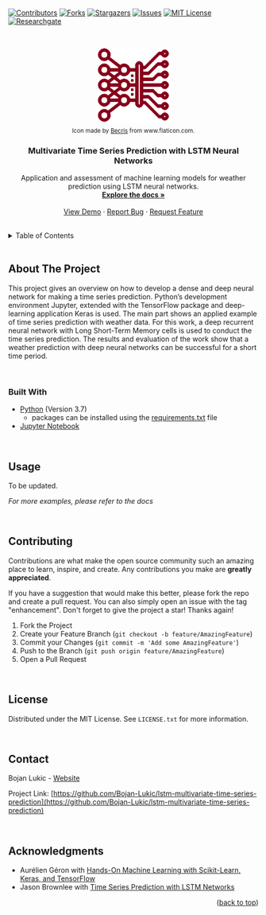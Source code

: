 <div id="top"></div>

<br />

<!-- PROJECT SHIELDS -->
<!--
*** I'm using markdown "reference style" links for readability.
*** Reference links are enclosed in brackets [ ] instead of parentheses ( ).
*** See the bottom of this document for the declaration of the reference variables
*** for contributors-url, forks-url, etc. This is an optional, concise syntax you may use.
*** https://www.markdownguide.org/basic-syntax/#reference-style-links
-->
[![Contributors][contributors-shield]][contributors-url]
[![Forks][forks-shield]][forks-url]
[![Stargazers][stars-shield]][stars-url]
[![Issues][issues-shield]][issues-url]
[![MIT License][license-shield]][license-url]
[![Researchgate][researchgate-shield]][researchgate-url]



<!-- PROJECT LOGO -->
<br />
<div align="center">
  <figure>
    <a href="https://github.com/Bojan-Lukic/lstm-multivariate-time-series-prediction">
      <img src="res/logo.png" alt="Logo" width="150" height="150">
    </a><br />
    <figcaption><sub>Icon made by <a href="https://www.flaticon.com/authors/becris">Becris</a> from www.flaticon.com.</sub></figcaption>
  </figure>

<h3 align="center">Multivariate Time Series Prediction with LSTM Neural Networks</h3>

  <p align="center">
    Application and assessment of machine learning models for weather prediction using LSTM neural networks.
    <br />
    <a href="https://github.com/Bojan-Lukic/lstm-multivariate-time-series-prediction/tree/main/doc"><strong>Explore the docs »</strong></a>
    <br />
    <br />
    <a href="https://github.com/Bojan-Lukic/lstm-multivariate-time-series-prediction/tree/main/src">View Demo</a>
    ·
    <a href="https://github.com/Bojan-Lukic/lstm-multivariate-time-series-prediction/issues">Report Bug</a>
    ·
    <a href="https://github.com/Bojan-Lukic/lstm-multivariate-time-series-prediction/issues">Request Feature</a>
  </p>
</div>

<br />



<!-- TABLE OF CONTENTS -->
<details>
  <summary>Table of Contents</summary>
  <ol>
    <li>
      <a href="#about-the-project">About The Project</a>
      <ul>
        <li><a href="#built-with">Built With</a></li>
      </ul>
    </li>
    <!-- <li>
      <a href="#getting-started">Getting Started</a>
      <ul>
        <li><a href="#prerequisites">Prerequisites</a></li>
        <li><a href="#installation">Installation</a></li>
      </ul>
    </li> -->
    <li><a href="#usage">Usage</a></li>
    <!-- <li><a href="#roadmap">Roadmap</a></li> -->
    <li><a href="#contributing">Contributing</a></li>
    <li><a href="#license">License</a></li>
    <li><a href="#contact">Contact</a></li>
    <li><a href="#acknowledgments">Acknowledgments</a></li>
  </ol>
</details>

<br />



<!-- ABOUT THE PROJECT -->
## About The Project

This project gives an overview on how to develop a dense and deep neural network for making a time series prediction. Python’s development environment Jupyter, extended with the TensorFlow package and deep-learning application Keras is used. The main part shows an applied example of time series prediction with weather data. For this work, a deep recurrent neural network with Long Short-Term Memory cells is used to conduct the time series prediction. The results and evaluation of the work show that a weather prediction with deep neural networks can be successful for a short time period.

<br />


### Built With

* [Python](https://www.python.org/) (Version 3.7)
  * packages can be installed using the [requirements.txt](https://github.com/Bojan-Lukic/lstm-multivariate-time-series-prediction/blob/master/requirements.txt) file
* [Jupyter Notebook](https://jupyter.org/)

<br />


<!-- GETTING STARTED -->
<!--
## Getting Started

This is an example of how you may give instructions on setting up your project locally.
To get a local copy up and running follow these simple example steps.

### Prerequisites

This is an example of how to list things you need to use the software and how to install them.
* npm
  ```sh
  npm install npm@latest -g
  ```

### Installation

1. Get a free API Key at [https://example.com](https://example.com)
2. Clone the repo
   ```sh
   git clone https://github.com/github_username/repo_name.git
   ```
3. Install NPM packages
   ```sh
   npm install
   ```
4. Enter your API in `config.js`
   ```js
   const API_KEY = 'ENTER YOUR API';
   ```

<br />
-->



<!-- USAGE EXAMPLES -->
## Usage

To be updated.

_For more examples, please refer to the docs_

<br />



<!-- ROADMAP -->
<!--
## Roadmap

- [] Feature 1
- [] Feature 2
- [] Feature 3
    - [] Nested Feature

See the [open issues](https://github.com/github_username/repo_name/issues) for a full list of proposed features (and known issues).

<br />
-->



<!-- CONTRIBUTING -->
## Contributing

Contributions are what make the open source community such an amazing place to learn, inspire, and create. Any contributions you make are **greatly appreciated**.

If you have a suggestion that would make this better, please fork the repo and create a pull request. You can also simply open an issue with the tag "enhancement".
Don't forget to give the project a star! Thanks again!

1. Fork the Project
2. Create your Feature Branch (`git checkout -b feature/AmazingFeature`)
3. Commit your Changes (`git commit -m 'Add some AmazingFeature'`)
4. Push to the Branch (`git push origin feature/AmazingFeature`)
5. Open a Pull Request

<br />



<!-- LICENSE -->
## License

Distributed under the MIT License. See `LICENSE.txt` for more information.

<br />



<!-- CONTACT -->
## Contact

Bojan Lukic - [Website](https://www.bojanlukic.com/)

Project Link: [https://github.com/Bojan-Lukic/lstm-multivariate-time-series-prediction](https://github.com/Bojan-Lukic/lstm-multivariate-time-series-prediction)

<br />



<!-- ACKNOWLEDGMENTS -->
## Acknowledgments

* Aurélien Géron with [Hands-On Machine Learning with Scikit-Learn, Keras, and TensorFlow](https://www.oreilly.com/library/view/hands-on-machine-learning/9781492032632/)
* Jason Brownlee with [Time Series Prediction with LSTM Networks](https://machinelearningmastery.com/time-series-prediction-lstm-recurrent-neural-networks-python-keras/)

<p align="right">(<a href="#top">back to top</a>)</p>



<!-- MARKDOWN LINKS & IMAGES -->
<!-- https://www.markdownguide.org/basic-syntax/#reference-style-links -->
[contributors-shield]: https://img.shields.io/github/contributors/Bojan-Lukic/lstm-multivariate-time-series-prediction.svg?style=for-the-badge
[contributors-url]: https://github.com/Bojan-Lukic/lstm-multivariate-time-series-prediction/graphs/contributors
[forks-shield]: https://img.shields.io/github/forks/Bojan-Lukic/lstm-multivariate-time-series-prediction.svg?style=for-the-badge
[forks-url]: https://github.com/Bojan-Lukic/lstm-multivariate-time-series-prediction/network/members
[stars-shield]: https://img.shields.io/github/stars/Bojan-Lukic/lstm-multivariate-time-series-prediction.svg?style=for-the-badge
[stars-url]: https://github.com/Bojan-Lukic/lstm-multivariate-time-series-prediction/stargazers
[issues-shield]: https://img.shields.io/github/issues/Bojan-Lukic/lstm-multivariate-time-series-prediction.svg?style=for-the-badge
[issues-url]: https://github.com/Bojan-Lukic/lstm-multivariate-time-series-prediction/issues
[license-shield]: https://img.shields.io/github/license/Bojan-Lukic/lstm-multivariate-time-series-prediction.svg?style=for-the-badge
[license-url]: https://github.com/Bojan-Lukic/lstm-multivariate-time-series-prediction/blob/master/LICENSE.txt
[researchgate-shield]: https://img.shields.io/badge/-ReearchGate-grey?style=for-the-badge&logo=researchgate
[researchgate-url]: https://www.researchgate.net/profile/Bojan_Lukic2
[product-screenshot]: images/screenshot.png
